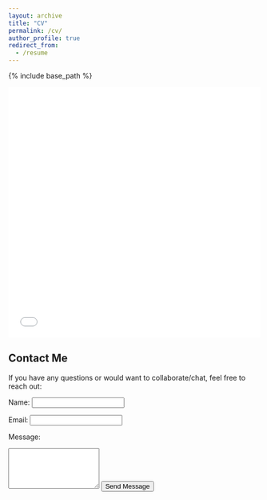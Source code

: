 ```yaml
---
layout: archive
title: "CV"
permalink: /cv/
author_profile: true
redirect_from:
  - /resume
---
```


{% include base_path %}

<iframe src="/files/CV_Likhitha_March_2025_github.pdf" width="100%" height="500" frameborder="no" border="0" marginwidth="0" marginheight="0"></iframe> 

## Contact Me
If you have any questions or would want to collaborate/chat, feel free to reach out:

<form action="https://formsubmit.co/likhithakolla@gmail.com" method="POST">
  <label for="name">Name:</label>
  <input type="text" id="name" name="name" required>

  <label for="email">Email:</label>
  <input type="email" id="email" name="email" required>

  <label for="message">Message:</label>
  <textarea id="message" name="message" rows="5" required></textarea>

  <input type="hidden" name="_captcha" value="false">
  <button type="submit">Send Message</button>
</form>
